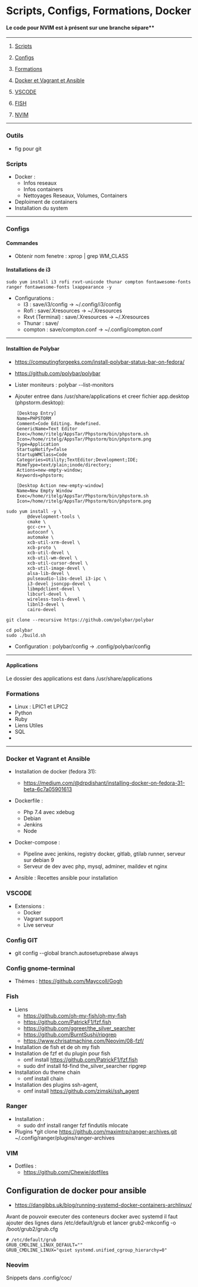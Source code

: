 # Scripts, Configs, Formations, Docker

#### Le code pour NVIM est à présent sur une branche sépare**

****************************

1. [Scripts](#scripts)

2. [Configs](#configs)

3. [Formations](#formations)

4. [Docker et Vagrant et Ansible](#docker-et-Vagrant-et-Ansible)

5. [VSCODE](#vscode)

6. [FISH](#fish)

7. [NVIM](#neovim)

****************************

### Outils
* fig pour git

### Scripts

* Docker : 
    * Infos reseaux
    * Infos containers
    * Nettoyages Reseaux, Volumes, Containers
* Deploiment de containers
* Installation du system

****************************

### Configs

#### Commandes

* Obtenir nom fenetre : xprop | grep WM_CLASS

#### Installations de i3

```
sudo yum install i3 rofi rxvt-unicode thunar compton fontawesome-fonts ranger fontawesome-fonts lxappearance -y
```

* Configurations : 
    * I3 : save/i3/config -> ~/.config/i3/config
    * Rofi : save/.Xresources -> ~/.Xresources
    * Rxvt (Terminal) : save/.Xresources -> ~/.Xresources
    * Thunar : save/
    * compton : save/compton.conf -> ~/.config/compton.conf

****************************

#### Installtion de Polybar

* https://computingforgeeks.com/install-polybar-status-bar-on-fedora/
* https://github.com/polybar/polybar

* Lister moniteurs : polybar --list-monitors

* Ajouter entree dans /usr/share/applications et creer fichier app.desktop (phpstorm.desktop):

```
    [Desktop Entry]
    Name=PHPSTORM
    Comment=Code Editing. Redefined.
    GenericName=Text Editor
    Exec=/home/ritelg/AppsTar/Phpstorm/bin/phpstorm.sh
    Icon=/home/ritelg/AppsTar/Phpstorm/bin/phpstorm.png
    Type=Application
    StartupNotify=false
    StartupWMClass=Code
    Categories=Utility;TextEditor;Development;IDE;
    MimeType=text/plain;inode/directory;
    Actions=new-empty-window;
    Keywords=phpstorm;

    [Desktop Action new-empty-window]
    Name=New Empty Window
    Exec=/home/ritelg/AppsTar/Phpstorm/bin/phpstorm.sh
    Icon=/home/ritelg/AppsTar/Phpstorm/bin/phpstorm.png
```

```
sudo yum install -y \
        @development-tools \
        cmake \ 
        gcc-c++ \
        autoconf \
        automake \
        xcb-util-xrm-devel \
        xcb-proto \
        xcb-util-devel \
        xcb-util-wm-devel \
        xcb-util-cursor-devel \
        xcb-util-image-devel \
        alsa-lib-devel \
        pulseaudio-libs-devel i3-ipc \
        i3-devel jsoncpp-devel \
        libmpdclient-devel \
        libcurl-devel \
        wireless-tools-devel \
        libnl3-devel \
        cairo-devel

git clone --recursive https://github.com/polybar/polybar

cd polybar
sudo ./build.sh

```

* Configuration : polybar/config -> .config/polybar/config

****************************

#### Applications 

Le dossier des applications est dans /usr/share/applications

### Formations

* Linux : LPIC1 et LPIC2
* Python
* Ruby
* Liens Utiles
* SQL
* 

****************************

### Docker et Vagrant et Ansible
* Installation de docker (fedora 31):
    * https://medium.com/@drpdishant/installing-docker-on-fedora-31-beta-6c7a05901613
* Dockerfile : 
    * Php 7.4 avec xdebug
    * Debian
    * Jenkins
    * Node
* Docker-compose : 
    * Pipeline avec jenkins, registry docker, gitlab, gtilab runner, serveur sur debian 9
    * Serveur de dev avec php, mysql, adminer, maildev et nginx

* Ansible : Recettes ansible pour installation


### VSCODE

* Extensions : 
    * Docker
    * Vagrant support
    * Live serveur


### Config GIT
* git config --global branch.autosetuprebase always

### Config gnome-terminal

* Thémes : https://github.com/Mayccoll/Gogh
### Fish

* Liens 
	* https://github.com/oh-my-fish/oh-my-fish
	* https://github.com/PatrickF1/fzf.fish 
	* https://github.com/ggreer/the_silver_searcher
	* https://github.com/BurntSushi/ripgrep
	* https://www.chrisatmachine.com/Neovim/08-fzf/
* Installation de fish et de oh my fish
* Installation de fzf et du plugin pour fish
	* omf install https://github.com/PatrickF1/fzf.fish
	* sudo dnf install fd-find the_silver_searcher ripgrep
* Installation du theme chain
	* omf install chain
* Installation des plugins ssh-agent,
	* omf install https://github.com/zimski/ssh_agent
### Ranger 
* Installation : 
	* sudo dnf install ranger fzf findutils mlocate
* Plugins
	*git clone https://github.com/maximtrp/ranger-archives.git ~/.config/ranger/plugins/ranger-archives


### VIM
* Dotfiles :
	* https://github.com/Chewie/dotfiles

## Configuration de docker pour ansible
  
* https://dangibbs.uk/blog/running-systemd-docker-containers-archlinux/

Avant de pouvoir executer des conteneurs docker avec systemd il faut ajouter des lignes dans /etc/default/grub et lancer grub2-mkconfig -o /boot/grub2/grub.cfg
```
# /etc/default/grub
GRUB_CMDLINE_LINUX_DEFAULT=""
GRUB_CMDLINE_LINUX="quiet systemd.unified_cgroup_hierarchy=0"
```

### Neovim

Snippets dans .config/coc/

